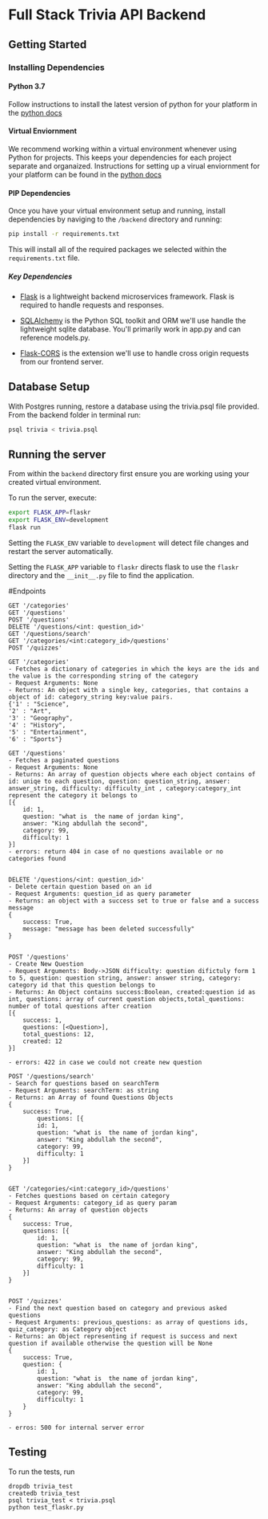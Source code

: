 # Full Stack Trivia API Backend

## Getting Started

### Installing Dependencies

#### Python 3.7

Follow instructions to install the latest version of python for your platform in the [python docs](https://docs.python.org/3/using/unix.html#getting-and-installing-the-latest-version-of-python)

#### Virtual Enviornment

We recommend working within a virtual environment whenever using Python for projects. This keeps your dependencies for each project separate and organaized. Instructions for setting up a virual enviornment for your platform can be found in the [python docs](https://packaging.python.org/guides/installing-using-pip-and-virtual-environments/)

#### PIP Dependencies

Once you have your virtual environment setup and running, install dependencies by naviging to the `/backend` directory and running:

```bash
pip install -r requirements.txt
```

This will install all of the required packages we selected within the `requirements.txt` file.

##### Key Dependencies

- [Flask](http://flask.pocoo.org/)  is a lightweight backend microservices framework. Flask is required to handle requests and responses.

- [SQLAlchemy](https://www.sqlalchemy.org/) is the Python SQL toolkit and ORM we'll use handle the lightweight sqlite database. You'll primarily work in app.py and can reference models.py. 

- [Flask-CORS](https://flask-cors.readthedocs.io/en/latest/#) is the extension we'll use to handle cross origin requests from our frontend server. 

## Database Setup
With Postgres running, restore a database using the trivia.psql file provided. From the backend folder in terminal run:
```bash
psql trivia < trivia.psql
```

## Running the server

From within the `backend` directory first ensure you are working using your created virtual environment.

To run the server, execute:

```bash
export FLASK_APP=flaskr
export FLASK_ENV=development
flask run
```

Setting the `FLASK_ENV` variable to `development` will detect file changes and restart the server automatically.

Setting the `FLASK_APP` variable to `flaskr` directs flask to use the `flaskr` directory and the `__init__.py` file to find the application. 


#Endpoints

```
GET '/categories'
GET '/questions'
POST '/questions'
DELETE '/questions/<int: question_id>'
GET '/questions/search'
GET '/categories/<int:category_id>/questions'
POST '/quizzes'

GET '/categories'
- Fetches a dictionary of categories in which the keys are the ids and the value is the corresponding string of the category
- Request Arguments: None
- Returns: An object with a single key, categories, that contains a object of id: category_string key:value pairs. 
{'1' : "Science",
'2' : "Art",
'3' : "Geography",
'4' : "History",
'5' : "Entertainment",
'6' : "Sports"}

GET '/questions'
- Fetches a paginated questions 
- Request Arguments: None
- Returns: An array of question objects where each object contains of id: uniqe to each question, question: question_string, answer: answer_string, difficulty: difficulty_int , category:category_int represent the category it belongs to 
[{
    id: 1,
    question: "what is  the name of jordan king",
    answer: "King abdullah the second",
    category: 99,
    difficulty: 1
}]
- errors: return 404 in case of no questions available or no categories found


DELETE '/questions/<int: question_id>'
- Delete certain question based on an id
- Request Arguments: question_id as query parameter
- Returns: an object with a success set to true or false and a success message
{
    success: True,
    message: "message has been deleted successfully"
}


POST '/questions'
- Create New Question 
- Request Arguments: Body->JSON difficulty: question difictuly form 1 to 5, question: question string, answer: answer string, category: category id that this question belongs to
- Returns: An Object contains success:Boolean, created:question id as int, questions: array of current question objects,total_questions: number of total questions after creation
[{
    success: 1,
    questions: [<Question>],
    total_questions: 12,
    created: 12
}]

- errors: 422 in case we could not create new question

POST '/questions/search'
- Search for questions based on searchTerm
- Request Arguments: searchTerm: as string
- Returns: an Array of found Questions Objects
{
    success: True,
        questions: [{
        id: 1,
        question: "what is  the name of jordan king",
        answer: "King abdullah the second",
        category: 99,
        difficulty: 1
    }]
}


GET '/categories/<int:category_id>/questions'
- Fetches questions based on certain category
- Request Arguments: category_id as query param
- Returns: An array of question objects
{
    success: True,
    questions: [{
        id: 1,
        question: "what is  the name of jordan king",
        answer: "King abdullah the second",
        category: 99,
        difficulty: 1
    }]
}


POST '/quizzes'
- Find the next question based on category and previous asked questions
- Request Arguments: previous_questions: as array of questions ids, quiz_category: as Category object
- Returns: an Object representing if request is success and next question if available otherwise the question will be None
{
    success: True,
    question: {
        id: 1,
        question: "what is  the name of jordan king",
        answer: "King abdullah the second",
        category: 99,
        difficulty: 1
    }
}

- erros: 500 for internal server error
```


## Testing
To run the tests, run
```
dropdb trivia_test
createdb trivia_test
psql trivia_test < trivia.psql
python test_flaskr.py
```